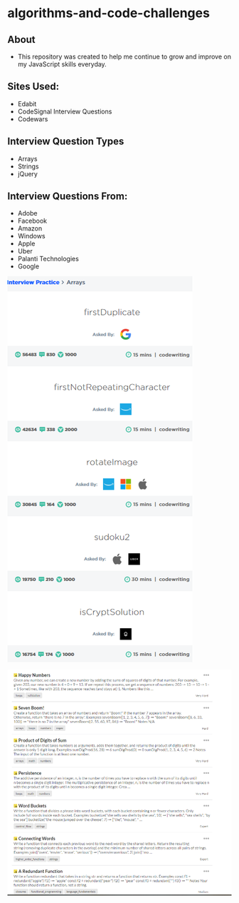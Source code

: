 # algorithms-and-code-challenges

## About
- This repository was created to help me continue to grow and improve on my JavaScript skills everyday.

## Sites Used:
- Edabit
- CodeSignal Interview Questions
- Codewars

## Interview Question Types
- Arrays
- Strings
- jQuery

## Interview Questions From:
- Adobe
- Facebook
- Amazon
- Windows
- Apple
- Uber
- Palanti Technologies
- Google


![CodeSignal Sources](Capture.PNG)

![Edabit Sources](edabit.PNG)
